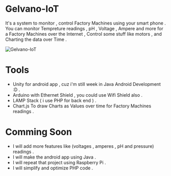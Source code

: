 # Gelvano-IoT
It's a system to monitor , control Factory Machines using your smart phone .
You can monitor Tempreture readings , pH , Voltage , Ampere and more for a Factory Machines over the Internet , Control some stuff like motors , and Charting the data over Time .

![Gelvano-IoT](http://i.imgur.com/iPk3qch.jpg)

# Tools
- Unity for android app , cuz i'm still week in Java Android Development :D . 
- Arduino with Ethernet Shield , you could use Wifi Shield also . 
- LAMP Stack ( i use PHP for back end ) .
- Chart.js To draw Charts as Values over time for Factory Machines readings .

# Comming Soon
- I will add more features like (voltages , amperes , pH and pressure) readings .
- I will make the android app using Java .
- I will repeat that project using Raspberry Pi .
- I will simplify and optimize PHP code .
